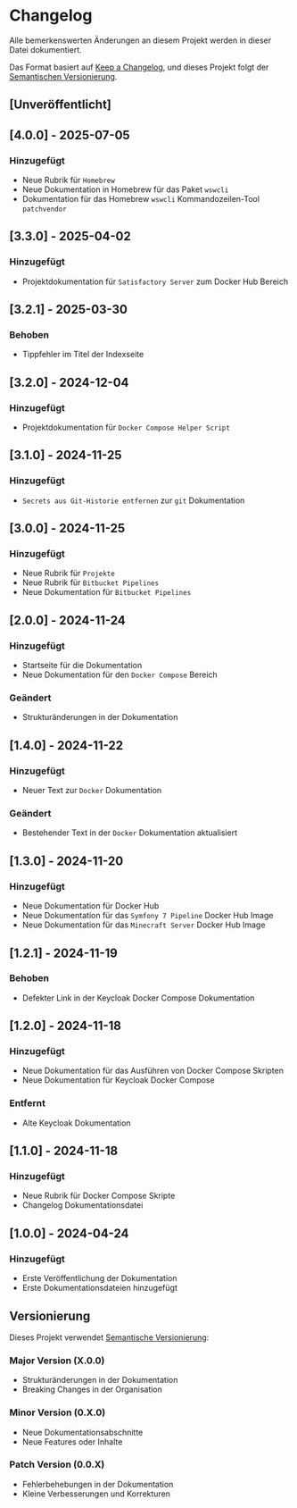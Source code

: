 # Changelog

Alle bemerkenswerten Änderungen an diesem Projekt werden in dieser Datei dokumentiert.

Das Format basiert auf [Keep a Changelog](https://keepachangelog.com/de/1.1.0/),
und dieses Projekt folgt der [Semantischen Versionierung](https://semver.org/lang/de/).

## [Unveröffentlicht]

## [4.0.0] - 2025-07-05

### Hinzugefügt
- Neue Rubrik für `Homebrew`
- Neue Dokumentation in Homebrew für das Paket `wswcli`
- Dokumentation für das Homebrew `wswcli` Kommandozeilen-Tool `patchvendor`

## [3.3.0] - 2025-04-02

### Hinzugefügt
- Projektdokumentation für `Satisfactory Server` zum Docker Hub Bereich

## [3.2.1] - 2025-03-30

### Behoben
- Tippfehler im Titel der Indexseite

## [3.2.0] - 2024-12-04

### Hinzugefügt
- Projektdokumentation für `Docker Compose Helper Script`

## [3.1.0] - 2024-11-25

### Hinzugefügt
- `Secrets aus Git-Historie entfernen` zur `git` Dokumentation

## [3.0.0] - 2024-11-25

### Hinzugefügt
- Neue Rubrik für `Projekte`
- Neue Rubrik für `Bitbucket Pipelines`
- Neue Dokumentation für `Bitbucket Pipelines`

## [2.0.0] - 2024-11-24

### Hinzugefügt
- Startseite für die Dokumentation
- Neue Dokumentation für den `Docker Compose` Bereich

### Geändert
- Strukturänderungen in der Dokumentation

## [1.4.0] - 2024-11-22

### Hinzugefügt
- Neuer Text zur `Docker` Dokumentation

### Geändert
- Bestehender Text in der `Docker` Dokumentation aktualisiert

## [1.3.0] - 2024-11-20

### Hinzugefügt
- Neue Dokumentation für Docker Hub
- Neue Dokumentation für das `Symfony 7 Pipeline` Docker Hub Image
- Neue Dokumentation für das `Minecraft Server` Docker Hub Image

## [1.2.1] - 2024-11-19

### Behoben
- Defekter Link in der Keycloak Docker Compose Dokumentation

## [1.2.0] - 2024-11-18

### Hinzugefügt
- Neue Dokumentation für das Ausführen von Docker Compose Skripten
- Neue Dokumentation für Keycloak Docker Compose

### Entfernt
- Alte Keycloak Dokumentation

## [1.1.0] - 2024-11-18

### Hinzugefügt
- Neue Rubrik für Docker Compose Skripte
- Changelog Dokumentationsdatei

## [1.0.0] - 2024-04-24

### Hinzugefügt
- Erste Veröffentlichung der Dokumentation
- Erste Dokumentationsdateien hinzugefügt

## Versionierung

Dieses Projekt verwendet [Semantische Versionierung](https://semver.org/lang/de/):

### Major Version (X.0.0)
- Strukturänderungen in der Dokumentation
- Breaking Changes in der Organisation

### Minor Version (0.X.0)
- Neue Dokumentationsabschnitte
- Neue Features oder Inhalte

### Patch Version (0.0.X)
- Fehlerbehebungen in der Dokumentation
- Kleine Verbesserungen und Korrekturen